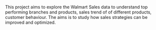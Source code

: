 
This project aims to explore the Walmart Sales data to understand top performing branches and products, sales trend of of different products, customer behaviour. The aims is to study how sales strategies can be improved and optimized.
